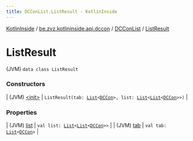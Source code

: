 ```yaml
---
title: DCConList.ListResult - KotlinInside
---
```


[KotlinInside](../../../index.html) / [be.zvz.kotlininside.api.dccon](../../index.html) / [DCConList](../index.html) / [ListResult](./index.html)

# ListResult

(JVM) `data class ListResult`

### Constructors

| (JVM) [&lt;init&gt;](-init-.html) | `ListResult(tab: `[`List`](https://kotlinlang.org/api/latest/jvm/stdlib/kotlin.collections/-list/index.html)`<`[`DCCon`](../../../be.zvz.kotlininside.api.type/-d-c-con/index.html)`>, list: `[`List`](https://kotlinlang.org/api/latest/jvm/stdlib/kotlin.collections/-list/index.html)`<`[`List`](https://kotlinlang.org/api/latest/jvm/stdlib/kotlin.collections/-list/index.html)`<`[`DCCon`](../../../be.zvz.kotlininside.api.type/-d-c-con/index.html)`>>)` |

### Properties

| (JVM) [list](list.html) | `val list: `[`List`](https://kotlinlang.org/api/latest/jvm/stdlib/kotlin.collections/-list/index.html)`<`[`List`](https://kotlinlang.org/api/latest/jvm/stdlib/kotlin.collections/-list/index.html)`<`[`DCCon`](../../../be.zvz.kotlininside.api.type/-d-c-con/index.html)`>>` |
| (JVM) [tab](tab.html) | `val tab: `[`List`](https://kotlinlang.org/api/latest/jvm/stdlib/kotlin.collections/-list/index.html)`<`[`DCCon`](../../../be.zvz.kotlininside.api.type/-d-c-con/index.html)`>` |

